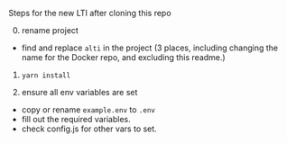 Steps for the new LTI after cloning this repo

0. rename project
 * find and replace `alti` in the project (3 places, including changing the name for the Docker repo, and excluding this readme.)

1. `yarn install`

2. ensure all env variables are set
 * copy or rename `example.env` to `.env`
 * fill out the required variables.
 * check config.js for other vars to set.
